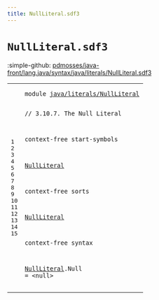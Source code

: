 ```yaml
---
title: NullLiteral.sdf3
---
```


# `NullLiteral.sdf3`

:simple-github: [pdmosses/java-front/lang.java/syntax/java/literals/NullLiteral.sdf3]

[pdmosses/java-front/lang.java/syntax/java/literals/NullLiteral.sdf3]: https://github.com/pdmosses/java-front/blob/master/lang.java/syntax/java/literals/NullLiteral.sdf3 "The source file on GitHub"

<div class="sdf3"><table class="highlighttable"><tbody><tr><td class="linenos"><div class="linenodiv"><pre><span></span>1
2
3
4
5
6
7
8
9
10
11
12
13
14
15
</pre></div></td>
<td class="code"><pre><code><span class="keyword">module</span> <a href="../Main.sdf3#java/literals/NullLiteral_223_248" id="java/literals/NullLiteral_7_32" title="Referenced at ../Main.sdf3 line 11">java/literals/NullLiteral</a>

<span class="layout">// 3.10.7. The Null Literal</span>

<span class="keyword">context-free start-symbols</span>
  
  <a href="#NullLiteral_130_141" id="NullLiteral_95_106" title="Defined at line 11, 15">NullLiteral</a>

<span class="keyword">context-free sorts</span>

  <a href="../Main.sdf3#NullLiteral_445_456" id="NullLiteral_130_141" title="Referenced at ../Main.sdf3 line 24; line 7">NullLiteral</a>

<span class="keyword">context-free syntax</span>

  <a href="../Main.sdf3#NullLiteral_445_456" id="NullLiteral_166_177" title="Referenced at ../Main.sdf3 line 24; line 7">NullLiteral</a>.<span class="cons_Constructor"><span id="Null_178_182" title="Not referenced locally, nor via imports">Null</span></span> = &lt;<span class="cons_String">null</span>&gt;
</code></pre></td></tr></tbody></table></div>